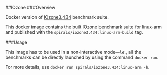 ##IOzone
###Overview

Docker version of [IOzone3.434](www.iozone.org/) benchmark suite.

This docker image contains the built IOzone benchmark suite for linux-arm and published with the `spirals/iozone3.434:linux-arm-build` tag.

###Usage

This image has to be used in a non-interactive mode—*i.e.*, all the benchmarks can be directly launched by using the command `docker run`.

For more details, use `docker run spirals/iozone3.434:linux-arm -h`.

